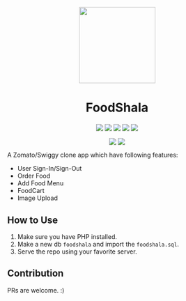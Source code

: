 <p align="center"><img src="https://image.flaticon.com/icons/svg/135/135646.svg" align="center" width="175"></p>
<h1 align="center">FoodShala</h1>
<p align="center"><img src="https://img.shields.io/github/issues/gurrrung/FoodShala.svg" align="center"> 
<img src="https://img.shields.io/github/forks/gurrrung/FoodShala.svg" align="center"> 
<img src="https://img.shields.io/github/stars/gurrrung/FoodShala.svg" align="center"> 
<img src="https://img.shields.io/github/license/gurrrung/FoodShala.svg" align="center">  
<img src="https://img.shields.io/badge/PR-Welcome-brightgreen.svg" align="center">
</p>
<p align="center">
<img src="https://img.shields.io/twitter/url/https/github.com/gurrrung/FoodShala.svg?style=social" align="center">
<img src="https://github.styleci.io/repos/174348789/shield" align="center">
</p>

A Zomato/Swiggy clone app which have following features:
- User Sign-In/Sign-Out
- Order Food
- Add Food Menu
- FoodCart
- Image Upload

## How to Use
1) Make sure you have PHP installed.
1) Make a new db `foodshala` and import the `foodshala.sql`.
2) Serve the repo using your favorite server.

## Contribution
PRs are welcome. :)
